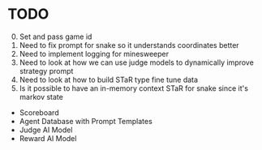 # TODO

0) Set and pass game id
1) Need to fix prompt for snake so it understands coordinates better
2) Need to implement logging for minesweeper
3) Need to look at how we can use judge models to dynamically improve strategy prompt
4) Need to look at how to build STaR type fine tune data
5) Is it possible to have an in-memory context STaR for snake since it's markov state


- Scoreboard
- Agent Database with Prompt Templates
- Judge AI Model
- Reward AI Model
